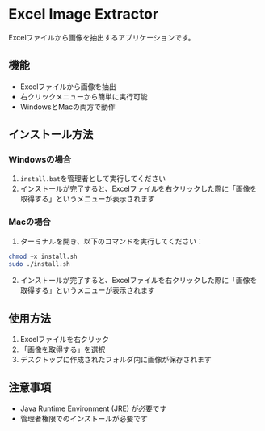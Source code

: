 # Excel Image Extractor

Excelファイルから画像を抽出するアプリケーションです。

## 機能

- Excelファイルから画像を抽出
- 右クリックメニューから簡単に実行可能
- WindowsとMacの両方で動作

## インストール方法

### Windowsの場合

1. `install.bat`を管理者として実行してください
2. インストールが完了すると、Excelファイルを右クリックした際に「画像を取得する」というメニューが表示されます

### Macの場合

1. ターミナルを開き、以下のコマンドを実行してください：
```bash
chmod +x install.sh
sudo ./install.sh
```
2. インストールが完了すると、Excelファイルを右クリックした際に「画像を取得する」というメニューが表示されます

## 使用方法

1. Excelファイルを右クリック
2. 「画像を取得する」を選択
3. デスクトップに作成されたフォルダ内に画像が保存されます

## 注意事項

- Java Runtime Environment (JRE) が必要です
- 管理者権限でのインストールが必要です 